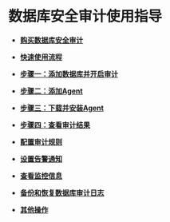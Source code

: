 # 数据库安全审计使用指导<a name="dbss_01_0183"></a>

-   **[购买数据库安全审计](购买数据库安全审计.md)**  

-   **[快速使用流程](快速使用流程.md)**  

-   **[步骤一：添加数据库并开启审计](步骤一-添加数据库并开启审计.md)**  

-   **[步骤二：添加Agent](步骤二-添加Agent.md)**  

-   **[步骤三：下载并安装Agent](步骤三-下载并安装Agent.md)**  

-   **[步骤四：查看审计结果](步骤四-查看审计结果.md)**  

-   **[配置审计规则](配置审计规则.md)**  

-   **[设置告警通知](设置告警通知.md)**  

-   **[查看监控信息](查看监控信息.md)**  

-   **[备份和恢复数据库审计日志](备份和恢复数据库审计日志.md)**  

-   **[其他操作](其他操作.md)**  


